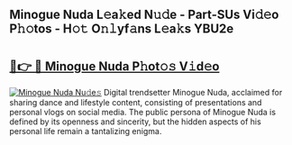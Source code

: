 ## Minogue Nuda L𝚎a𝚔ed N𝚞𝚍e - Part-SUs Vi𝚍𝚎o P𝚑𝚘tos - H𝚘𝚝 O𝚗𝚕yf𝚊ns L𝚎a𝚔s YBU2e

# <h2><a href="http://kfaan8b.oniu.top/?m=Minogue+Nuda">🔗👉 🔴 Minogue Nuda P𝚑ot𝚘𝚜 V𝚒d𝚎o</a></h2>

[![Minogue Nuda Nu𝚍e𝚜](https://i.imgur.com/0qMVB7G.gif)](http://kfaan8b.oniu.top/?m=Minogue+Nuda)
Digital trendsetter Minogue Nuda, acclaimed for sharing dance and lifestyle content, consisting of presentations and personal vlogs on social media. The public persona of Minogue Nuda is defined by its openness and sincerity, but the hidden aspects of his personal life remain a tantalizing enigma.  

